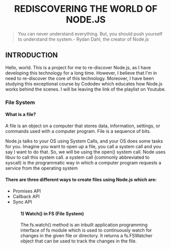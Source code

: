 <h1 align="center">
REDISCOVERING THE WORLD OF NODE.JS
</h1>

> You can never understand everything. But, you should push yourself to understand the system.- Rydan Dahl, the creator of Node.js

<h2>INTRODUCTION</h2>
<p>Hello, world. This is a project for me to re-discover Node.js, as I have developing this technology for a long time. However, I believe that I'm in need to re-discover the core of this technology. Moreover, I have been studying this exceptional course by Cododev which educates how Node.js works behind the scenes. I will be leaving the link of the playlist on Youtube.</p>


<h3> File System </h3>

<h4> What is a file? </h4>
<p>A file is an object on a computer that stores data, information, settings, or commands used with a computer program. File is a sequence of bits.</p>
<p>Node.js talks to your OS using System Calls, and your OS does some tasks for you. Imagine you want to open up a file, you call a system call and you say I want to do that. So, we will be using the open() system call. Node uses libuv to call this system call.
a system call (commonly abbreviated to syscall) is the programmatic way in which a computer program requests a service from the operating system
 </p>

<h4>
 There are three different ways to create files using Node.js which are: 
</h4>
<ul>
<li>Promises API</li>
<li>Callback API</li>
<li>Sync API</li>
<ul>


 
 <h4>1)	Watch() in FS (File System)</h4>
<p>The fs.watch() method is an inbuilt application programming interface of fs module which is used to continuously watch for changes in the given file or directory. It returns a fs.FSWatcher object that can be used to track the changes in the file.</p>



